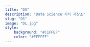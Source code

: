 ```yaml
---
title: "DS"
description: "Data Science 지식 저장소"
slug: "DS"
image: "DL.jpg"
style:
    background: "#C1FFBF"
    color: "#FFFFFF"
---
```

